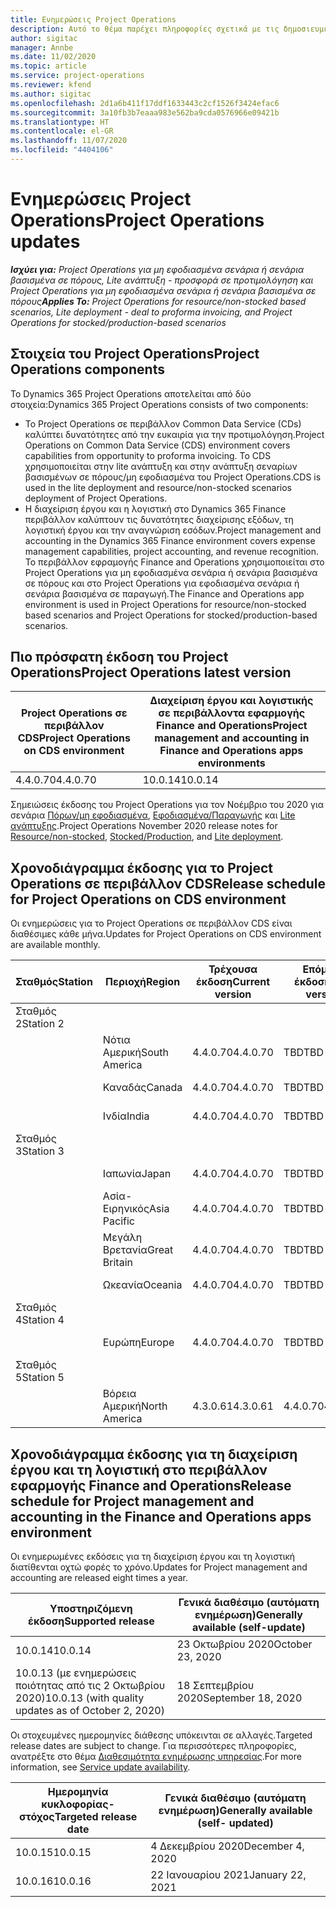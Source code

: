 ```yaml
---
title: Ενημερώσεις Project Operations
description: Αυτό το θέμα παρέχει πληροφορίες σχετικά με τις δημοσιευμένες εκδόσεις του Dynamics 365 Project Operations.
author: sigitac
manager: Annbe
ms.date: 11/02/2020
ms.topic: article
ms.service: project-operations
ms.reviewer: kfend
ms.author: sigitac
ms.openlocfilehash: 2d1a6b411f17ddf1633443c2cf1526f3424efac6
ms.sourcegitcommit: 3a10fb3b7eaaa983e562ba9cda0576966e09421b
ms.translationtype: HT
ms.contentlocale: el-GR
ms.lasthandoff: 11/07/2020
ms.locfileid: "4404106"
---
```

# <a name="project-operations-updates"></a><span data-ttu-id="38c7f-103">Ενημερώσεις Project Operations</span><span class="sxs-lookup"><span data-stu-id="38c7f-103">Project Operations updates</span></span>

<span data-ttu-id="38c7f-104">_**Ισχύει για:** Project Operations για μη εφοδιασμένα σενάρια ή σενάρια βασισμένα σε πόρους, Lite ανάπτυξη - προσφορά σε προτιμολόγηση και Project Operations για μη εφοδιασμένα σενάρια ή σενάρια βασισμένα σε πόρους_</span><span class="sxs-lookup"><span data-stu-id="38c7f-104">_**Applies To:** Project Operations for resource/non-stocked based scenarios, Lite deployment - deal to proforma invoicing, and Project Operations for stocked/production-based scenarios_</span></span>

## <a name="project-operations-components"></a><span data-ttu-id="38c7f-105">Στοιχεία του Project Operations</span><span class="sxs-lookup"><span data-stu-id="38c7f-105">Project Operations components</span></span>

<span data-ttu-id="38c7f-106">Το Dynamics 365 Project Operations αποτελείται από δύο στοιχεία:</span><span class="sxs-lookup"><span data-stu-id="38c7f-106">Dynamics 365 Project Operations consists of two components:</span></span>

- <span data-ttu-id="38c7f-107">Το Project Operations σε περιβάλλον Common Data Service (CDs) καλύπτει δυνατότητες από την ευκαιρία για την προτιμολόγηση.</span><span class="sxs-lookup"><span data-stu-id="38c7f-107">Project Operations on Common Data Service (CDS) environment covers capabilities from opportunity to proforma invoicing.</span></span> <span data-ttu-id="38c7f-108">Το CDS χρησιμοποιείται στην lite ανάπτυξη και στην ανάπτυξη σεναρίων βασισμένων σε πόρους/μη εφοδιασμένα του Project Operations.</span><span class="sxs-lookup"><span data-stu-id="38c7f-108">CDS is used in the lite deployment and resource/non-stocked scenarios deployment of Project Operations.</span></span>
- <span data-ttu-id="38c7f-109">Η διαχείριση έργου και η λογιστική στο Dynamics 365 Finance περιβάλλον καλύπτουν τις δυνατότητες διαχείρισης εξόδων, τη λογιστική έργου και την αναγνώριση εσόδων.</span><span class="sxs-lookup"><span data-stu-id="38c7f-109">Project management and accounting in the Dynamics 365 Finance environment covers expense management capabilities, project accounting, and revenue recognition.</span></span> <span data-ttu-id="38c7f-110">Το περιβάλλον εφραμογής Finance and Operations χρησιμοποιείται στο Project Operations για μη εφοδιασμένα σενάρια ή σενάρια βασισμένα σε πόρους και στο Project Operations για εφοδιασμένα σενάρια ή σενάρια βασισμένα σε παραγωγή.</span><span class="sxs-lookup"><span data-stu-id="38c7f-110">The Finance and Operations app environment is used in Project Operations for resource/non-stocked based scenarios and Project Operations for stocked/production-based scenarios.</span></span>

## <a name="project-operations-latest-version"></a><span data-ttu-id="38c7f-111">Πιο πρόσφατη έκδοση του Project Operations</span><span class="sxs-lookup"><span data-stu-id="38c7f-111">Project Operations latest version</span></span>

| <span data-ttu-id="38c7f-112">Project Operations σε περιβάλλον CDS</span><span class="sxs-lookup"><span data-stu-id="38c7f-112">Project Operations on CDS environment</span></span> | <span data-ttu-id="38c7f-113">Διαχείριση έργου και λογιστικής σε περιβάλλοντα εφαρμογής Finance and Operations</span><span class="sxs-lookup"><span data-stu-id="38c7f-113">Project management and accounting in Finance and Operations apps environments</span></span> |
| --- | --- |
| <span data-ttu-id="38c7f-114">4.4.0.70</span><span class="sxs-lookup"><span data-stu-id="38c7f-114">4.4.0.70</span></span> | <span data-ttu-id="38c7f-115">10.0.14</span><span class="sxs-lookup"><span data-stu-id="38c7f-115">10.0.14</span></span> |

<span data-ttu-id="38c7f-116">Σημειώσεις έκδοσης του Project Operations για τον Νοέμβριο του 2020 για σενάρια [Πόρων/μη εφοδιασμένα](whats-new-nov-2020-resource-based.md), [Εφοδιασμένα/Παραγωγής](../prod-pma/whats-new/whats-new-nov-2020-production-based.md) και [Lite ανάπτυξης](../pro/whats-new/whats-new-nov-2020-lite.md).</span><span class="sxs-lookup"><span data-stu-id="38c7f-116">Project Operations November 2020 release notes for [Resource/non-stocked](whats-new-nov-2020-resource-based.md), [Stocked/Production](../prod-pma/whats-new/whats-new-nov-2020-production-based.md), and [Lite deployment](../pro/whats-new/whats-new-nov-2020-lite.md).</span></span>

## <a name="release-schedule-for-project-operations-on-cds-environment"></a><span data-ttu-id="38c7f-117">Χρονοδιάγραμμα έκδοσης για το Project Operations σε περιβάλλον CDS</span><span class="sxs-lookup"><span data-stu-id="38c7f-117">Release schedule for Project Operations on CDS environment</span></span>

<span data-ttu-id="38c7f-118">Οι ενημερώσεις για το Project Operations σε περιβάλλον CDS είναι διαθέσιμες κάθε μήνα.</span><span class="sxs-lookup"><span data-stu-id="38c7f-118">Updates for Project Operations on CDS environment are available monthly.</span></span> 

| <span data-ttu-id="38c7f-119">Σταθμός</span><span class="sxs-lookup"><span data-stu-id="38c7f-119">Station</span></span>   | <span data-ttu-id="38c7f-120">Περιοχή</span><span class="sxs-lookup"><span data-stu-id="38c7f-120">Region</span></span>        | <span data-ttu-id="38c7f-121">Τρέχουσα έκδοση</span><span class="sxs-lookup"><span data-stu-id="38c7f-121">Current version</span></span> | <span data-ttu-id="38c7f-122">Επόμενη έκδοση</span><span class="sxs-lookup"><span data-stu-id="38c7f-122">Next version</span></span> | <span data-ttu-id="38c7f-123">Γενικώς διαθέσιμο</span><span class="sxs-lookup"><span data-stu-id="38c7f-123">Generally available</span></span> |
|-----------|---------------|-----------------|--------------|---------------------|
| <span data-ttu-id="38c7f-124">Σταθμός 2</span><span class="sxs-lookup"><span data-stu-id="38c7f-124">Station 2</span></span> |   &nbsp;      |    &nbsp;       | &nbsp;       |      &nbsp;         |
|   &nbsp;  | <span data-ttu-id="38c7f-125">Νότια Αμερική</span><span class="sxs-lookup"><span data-stu-id="38c7f-125">South America</span></span> |  <span data-ttu-id="38c7f-126">4.4.0.70</span><span class="sxs-lookup"><span data-stu-id="38c7f-126">4.4.0.70</span></span>       | <span data-ttu-id="38c7f-127">TBD</span><span class="sxs-lookup"><span data-stu-id="38c7f-127">TBD</span></span>     | <span data-ttu-id="38c7f-128">20-Νοεμ-20</span><span class="sxs-lookup"><span data-stu-id="38c7f-128">20-Nov-20</span></span>           |
|    &nbsp; | <span data-ttu-id="38c7f-129">Καναδάς</span><span class="sxs-lookup"><span data-stu-id="38c7f-129">Canada</span></span>        |  <span data-ttu-id="38c7f-130">4.4.0.70</span><span class="sxs-lookup"><span data-stu-id="38c7f-130">4.4.0.70</span></span>       | <span data-ttu-id="38c7f-131">TBD</span><span class="sxs-lookup"><span data-stu-id="38c7f-131">TBD</span></span>     | <span data-ttu-id="38c7f-132">20-Νοεμ-20</span><span class="sxs-lookup"><span data-stu-id="38c7f-132">20-Nov-20</span></span>           |
|   &nbsp;  | <span data-ttu-id="38c7f-133">Ινδία</span><span class="sxs-lookup"><span data-stu-id="38c7f-133">India</span></span>         |  <span data-ttu-id="38c7f-134">4.4.0.70</span><span class="sxs-lookup"><span data-stu-id="38c7f-134">4.4.0.70</span></span>       | <span data-ttu-id="38c7f-135">TBD</span><span class="sxs-lookup"><span data-stu-id="38c7f-135">TBD</span></span>     | <span data-ttu-id="38c7f-136">20-Νοεμ-20</span><span class="sxs-lookup"><span data-stu-id="38c7f-136">20-Nov-20</span></span>           |
| <span data-ttu-id="38c7f-137">Σταθμός 3</span><span class="sxs-lookup"><span data-stu-id="38c7f-137">Station 3</span></span>  |      &nbsp;   |     &nbsp;      |     &nbsp;   |      &nbsp;         |
|   &nbsp;  | <span data-ttu-id="38c7f-138">Ιαπωνία</span><span class="sxs-lookup"><span data-stu-id="38c7f-138">Japan</span></span>         |  <span data-ttu-id="38c7f-139">4.4.0.70</span><span class="sxs-lookup"><span data-stu-id="38c7f-139">4.4.0.70</span></span>       | <span data-ttu-id="38c7f-140">TBD</span><span class="sxs-lookup"><span data-stu-id="38c7f-140">TBD</span></span>     | <span data-ttu-id="38c7f-141">04-Δεκ-20</span><span class="sxs-lookup"><span data-stu-id="38c7f-141">04-Dec-20</span></span>           |
|   &nbsp;  | <span data-ttu-id="38c7f-142">Ασία-Ειρηνικός</span><span class="sxs-lookup"><span data-stu-id="38c7f-142">Asia Pacific</span></span>  |  <span data-ttu-id="38c7f-143">4.4.0.70</span><span class="sxs-lookup"><span data-stu-id="38c7f-143">4.4.0.70</span></span>       | <span data-ttu-id="38c7f-144">TBD</span><span class="sxs-lookup"><span data-stu-id="38c7f-144">TBD</span></span>     | <span data-ttu-id="38c7f-145">04-Δεκ-20</span><span class="sxs-lookup"><span data-stu-id="38c7f-145">04-Dec-20</span></span>           |
|   &nbsp;  | <span data-ttu-id="38c7f-146">Μεγάλη Βρετανία</span><span class="sxs-lookup"><span data-stu-id="38c7f-146">Great Britain</span></span> |  <span data-ttu-id="38c7f-147">4.4.0.70</span><span class="sxs-lookup"><span data-stu-id="38c7f-147">4.4.0.70</span></span>       | <span data-ttu-id="38c7f-148">TBD</span><span class="sxs-lookup"><span data-stu-id="38c7f-148">TBD</span></span>     | <span data-ttu-id="38c7f-149">04-Δεκ-20</span><span class="sxs-lookup"><span data-stu-id="38c7f-149">04-Dec-20</span></span>           |
|   &nbsp;  | <span data-ttu-id="38c7f-150">Ωκεανία</span><span class="sxs-lookup"><span data-stu-id="38c7f-150">Oceania</span></span>       |  <span data-ttu-id="38c7f-151">4.4.0.70</span><span class="sxs-lookup"><span data-stu-id="38c7f-151">4.4.0.70</span></span>       | <span data-ttu-id="38c7f-152">TBD</span><span class="sxs-lookup"><span data-stu-id="38c7f-152">TBD</span></span>     | <span data-ttu-id="38c7f-153">04-Δεκ-20</span><span class="sxs-lookup"><span data-stu-id="38c7f-153">04-Dec-20</span></span>           |
| <span data-ttu-id="38c7f-154">Σταθμός 4</span><span class="sxs-lookup"><span data-stu-id="38c7f-154">Station 4</span></span> |     &nbsp;    |     &nbsp;      |     &nbsp;   |      &nbsp;         |
|   &nbsp;  | <span data-ttu-id="38c7f-155">Ευρώπη</span><span class="sxs-lookup"><span data-stu-id="38c7f-155">Europe</span></span>        |  <span data-ttu-id="38c7f-156">4.4.0.70</span><span class="sxs-lookup"><span data-stu-id="38c7f-156">4.4.0.70</span></span>       | <span data-ttu-id="38c7f-157">TBD</span><span class="sxs-lookup"><span data-stu-id="38c7f-157">TBD</span></span>     | <span data-ttu-id="38c7f-158">11-Δεκ-20</span><span class="sxs-lookup"><span data-stu-id="38c7f-158">11-Dec-20</span></span>           |
| <span data-ttu-id="38c7f-159">Σταθμός 5</span><span class="sxs-lookup"><span data-stu-id="38c7f-159">Station 5</span></span> |     &nbsp;    |     &nbsp;      |     &nbsp;   |      &nbsp;         |
|   &nbsp;  | <span data-ttu-id="38c7f-160">Βόρεια Αμερική</span><span class="sxs-lookup"><span data-stu-id="38c7f-160">North America</span></span> | <span data-ttu-id="38c7f-161">4.3.0.61</span><span class="sxs-lookup"><span data-stu-id="38c7f-161">4.3.0.61</span></span>        | <span data-ttu-id="38c7f-162">4.4.0.70</span><span class="sxs-lookup"><span data-stu-id="38c7f-162">4.4.0.70</span></span>     | <span data-ttu-id="38c7f-163">15-Νοεμ-20</span><span class="sxs-lookup"><span data-stu-id="38c7f-163">15-Nov-20</span></span>           |

## <a name="release-schedule-for-project-management-and-accounting-in-the-finance-and-operations-apps-environment"></a><span data-ttu-id="38c7f-164">Χρονοδιάγραμμα έκδοσης για τη διαχείριση έργου και τη λογιστική στο περιβάλλον εφαρμογής Finance and Operations</span><span class="sxs-lookup"><span data-stu-id="38c7f-164">Release schedule for Project management and accounting in the Finance and Operations apps environment</span></span>

<span data-ttu-id="38c7f-165">Οι ενημερωμένες εκδόσεις για τη διαχείριση έργου και τη λογιστική διατίθενται οχτώ φορές το χρόνο.</span><span class="sxs-lookup"><span data-stu-id="38c7f-165">Updates for Project management and accounting are released eight times a year.</span></span>

| <span data-ttu-id="38c7f-166">Υποστηριζόμενη έκδοση</span><span class="sxs-lookup"><span data-stu-id="38c7f-166">Supported release</span></span> | <span data-ttu-id="38c7f-167">Γενικά διαθέσιμο (αυτόματη ενημέρωση)</span><span class="sxs-lookup"><span data-stu-id="38c7f-167">Generally available (self-update)</span></span> |
| --- | --- |
| <span data-ttu-id="38c7f-168">10.0.14</span><span class="sxs-lookup"><span data-stu-id="38c7f-168">10.0.14</span></span> | <span data-ttu-id="38c7f-169">23 Οκτωβρίου 2020</span><span class="sxs-lookup"><span data-stu-id="38c7f-169">October 23, 2020</span></span> |
| <span data-ttu-id="38c7f-170">10.0.13 (με ενημερώσεις ποιότητας από τις 2 Οκτωβρίου 2020)</span><span class="sxs-lookup"><span data-stu-id="38c7f-170">10.0.13 (with quality updates as of October 2, 2020)</span></span> | <span data-ttu-id="38c7f-171">18 Σεπτεμβρίου 2020</span><span class="sxs-lookup"><span data-stu-id="38c7f-171">September 18, 2020</span></span> |

<span data-ttu-id="38c7f-172">Οι στοχευμένες ημερομηνίες διάθεσης υπόκεινται σε αλλαγές.</span><span class="sxs-lookup"><span data-stu-id="38c7f-172">Targeted release dates are subject to change.</span></span> <span data-ttu-id="38c7f-173">Για περισσότερες πληροφορίες, ανατρέξτε στο θέμα [Διαθεσιμότητα ενημέρωσης υπηρεσίας](https://docs.microsoft.com/dynamics365/fin-ops-core/fin-ops/get-started/public-preview-releases?toc=/dynamics365/finance/toc.json).</span><span class="sxs-lookup"><span data-stu-id="38c7f-173">For more information, see [Service update availability](https://docs.microsoft.com/dynamics365/fin-ops-core/fin-ops/get-started/public-preview-releases?toc=/dynamics365/finance/toc.json).</span></span>

| <span data-ttu-id="38c7f-174">Ημερομηνία κυκλοφορίας-στόχος</span><span class="sxs-lookup"><span data-stu-id="38c7f-174">Targeted release date</span></span> | <span data-ttu-id="38c7f-175">Γενικά διαθέσιμο (αυτόματη ενημέρωση)</span><span class="sxs-lookup"><span data-stu-id="38c7f-175">Generally available (self- updated)</span></span> |
| --- | --- |
| <span data-ttu-id="38c7f-176">10.0.15</span><span class="sxs-lookup"><span data-stu-id="38c7f-176">10.0.15</span></span> | <span data-ttu-id="38c7f-177">4 Δεκεμβρίου 2020</span><span class="sxs-lookup"><span data-stu-id="38c7f-177">December 4, 2020</span></span> |
| <span data-ttu-id="38c7f-178">10.0.16</span><span class="sxs-lookup"><span data-stu-id="38c7f-178">10.0.16</span></span> | <span data-ttu-id="38c7f-179">22 Ιανουαρίου 2021</span><span class="sxs-lookup"><span data-stu-id="38c7f-179">January 22, 2021</span></span> |


